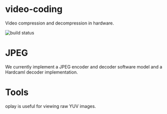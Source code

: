 # video-coding

Video compression and decompression in hardware.

![build status](https://github.com/hardcamls/video-coding/actions/workflows/main.yml/badge.svg)

# JPEG 

We currently implement a JPEG encoder and decoder software model and a Hardcaml decoder implementation.

# Tools

oplay is useful for viewing raw YUV images.
